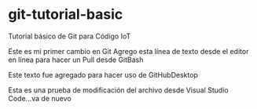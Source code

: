 # git-tutorial-basic
Tutorial básico de Git para Código IoT

Este es mi primer cambio en Git
Agrego esta línea de texto desde el editor en línea para hacer un Pull desde GitBash

Este texto fue agregado para hacer uso de GitHubDesktop

Esta es una prueba de modificación del archivo desde Visual Studio Code...va de nuevo